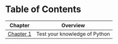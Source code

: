 # Table of Contents


|                                           Chapter                                         |           Overview           |  
| ----------------------------------------------------------------------------------------- | ---------------------------- |
|[Chapter 1](https://github.com/ChaseHardin/core_python/blob/main/chapter_01/chapter_01.md) | Test your knowledge of Python|


